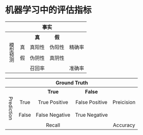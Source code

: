 # 机器学习中的评估指标

<table style="text-align: center">
    <tr>
        <th colspan="2"></th>
        <th colspan="2" style="text-align: center">事实</th>
    </tr>
    <tr>
        <th colspan="2"></th>
        <th colspan="1" style="text-align: center">真</th>
        <th colspan="1" style="text-align: center">假</th>
        <th></th>
    </tr>
    <tr>
        <td rowspan="2" style="writing-mode:vertical-lr">
        模型预测
        </td>
        <td>真</td><td>真阳性</td><td>伪阳性</td><td>精确率</td>
    </tr>
    <tr>
        <td>假</td><td>伪阴性</td><td>真阴性</td><td></td>
    </tr>
    <tr>
        <td colspan="2"></td><td>召回率</td><td colspan=""></td><td>准确率</td>
    </tr>
</table>

<table style="text-align: center">
    <tr>
        <th colspan="2"></th>
        <th colspan="2" style="text-align: center">Ground Truth</th>
    </tr>
    <tr>
        <th colspan="2"></th>
        <th colspan="1" style="text-align: center">True</th>
        <th colspan="1" style="text-align: center">False</th>
        <th></th>
    </tr>
    <tr>
        <td rowspan="2" style="writing-mode:vertical-rl">
        Prediction
        </td>
        <td>True</td><td>True Positive</td><td>False Positive</td> <td>Preicision</td>
    </tr>
    <tr>
        <td>False</td><td>False Negative</td><td>True Negative</td>
        <td></td>
    </tr>
    <tr>
        <td colspan="2"></td><td>Recall</td><td colspan=""></td><td>Accuracy</td>
    </tr>
</table>
